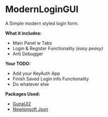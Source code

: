 # ModernLoginGUI
A Simple modern styled login form.

**What it includes:**
- Main Panel w Tabs
- Login & Register Functionality _(easy peasy)_
- Anti Debugger

**Your TODO:**
- Add your KeyAuth App
- Finish Saved Login info Functionality
- Do whatever else

**Packages Used:**
- [GunaUI2](https://gunaui.com/)
- [Newtonsoft Json](https://www.newtonsoft.com/json)
